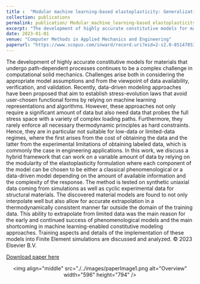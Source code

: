 ```yaml
---
title :  "Modular machine learning-based elastoplasticity: Generalization in the context of limited data"
collection: publications 
permalink: publication/ Modular_machine_learning-based_elastoplasticity:_Generalization_in_the_context_of_limited_data
excerpt: "The development of highly accurate constitutive models for materials that undergo path-dependent processes continues to be a complex challenge in computational solid mechanics. Challenges arise both in considering the appropriate model assumptions and from the viewpoint of data availability, verification, and validation. Recently, data-driven modeling approaches have been proposed that aim to establish stress-evolution laws that avoid user-chosen functional forms by relying on machine learning representations and algorithms. However, these approaches not only require a significant amount of data but also need data that probes the full stress space with a variety of complex loading paths. Furthermore, they rarely enforce all necessary thermodynamic principles as hard constraints. Hence, they are in particular not suitable for low-data or limited-data regimes, where the first arises from the cost of obtaining the data and the latter from the experimental limitations of obtaining labeled data, which is commonly the case in engineering applications. In this work, we discuss a hybrid framework that can work on a variable amount of data by relying on the modularity of the elastoplasticity formulation where each component of the model can be chosen to be either a classical phenomenological or a data-driven model depending on the amount of available information and the complexity of the response. The method is tested on synthetic uniaxial data coming from simulations as well as cyclic experimental data for structural materials. The discovered material models are found to not only interpolate well but also allow for accurate extrapolation in a thermodynamically consistent manner far outside the domain of the training data. This ability to extrapolate from limited data was the main reason for the early and continued success of phenomenological models and the main shortcoming in machine learning-enabled constitutive modeling approaches. Training aspects and details of the implementation of these models into Finite Element simulations are discussed and analyzed. © 2023 Elsevier B.V."
date: 2023-01-01
venue: "Computer Methods in Applied Mechanics and Engineering"
paperurl: "https://www.scopus.com/inward/record.uri?eid=2-s2.0-85147853229&doi=10.1016%2fj.cma.2023.115930&partnerID=40&md5=67d4a639a4ec159c002deae4ce42cc25"
---
```

The development of highly accurate constitutive models for materials that undergo path-dependent processes continues to be a complex challenge in computational solid mechanics. Challenges arise both in considering the appropriate model assumptions and from the viewpoint of data availability, verification, and validation. Recently, data-driven modeling approaches have been proposed that aim to establish stress-evolution laws that avoid user-chosen functional forms by relying on machine learning representations and algorithms. However, these approaches not only require a significant amount of data but also need data that probes the full stress space with a variety of complex loading paths. Furthermore, they rarely enforce all necessary thermodynamic principles as hard constraints. Hence, they are in particular not suitable for low-data or limited-data regimes, where the first arises from the cost of obtaining the data and the latter from the experimental limitations of obtaining labeled data, which is commonly the case in engineering applications. In this work, we discuss a hybrid framework that can work on a variable amount of data by relying on the modularity of the elastoplasticity formulation where each component of the model can be chosen to be either a classical phenomenological or a data-driven model depending on the amount of available information and the complexity of the response. The method is tested on synthetic uniaxial data coming from simulations as well as cyclic experimental data for structural materials. The discovered material models are found to not only interpolate well but also allow for accurate extrapolation in a thermodynamically consistent manner far outside the domain of the training data. This ability to extrapolate from limited data was the main reason for the early and continued success of phenomenological models and the main shortcoming in machine learning-enabled constitutive modeling approaches. Training aspects and details of the implementation of these models into Finite Element simulations are discussed and analyzed. © 2023 Elsevier B.V.
 
[Download paper here](https://www.scopus.com/inward/record.uri?eid=2-s2.0-85147853229&doi=10.1016%2fj.cma.2023.115930&partnerID=40&md5=67d4a639a4ec159c002deae4ce42cc25)<p align="center"><img align="middle" src="./../images/paperImage1.png alt="Overview" width="596" height="794" /></p>